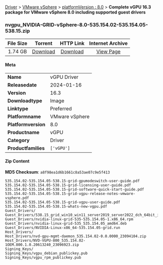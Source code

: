 
[Driver](/README.md)  >  [VMware vSphere](/index/Driver/VMware_vSphere.md)  >  [platformVersion : 8.0](/index/Driver/VMware_vSphere/8.0.md)  >  **Complete vGPU 16.3 package for VMware vSphere 8.0 including supported guest drivers**


### nvgpu_NVIDIA-GRID-vSphere-8.0-535.154.02-535.154.05-538.15.zip

| **File Size** | **Torrent**  | **HTTP Link** | **Internet Archive** |
|:-------------:|:------------:|:-------------:|:--------------------:|
| 1.74 GB |  [Download](https://archive.org/download/nvgpu_NVIDIA-GRID-vSphere-8.0-535.154.02-535.154.05-538.15.zip/nvgpu_NVIDIA-GRID-vSphere-8.0-535.154.02-535.154.05-538.15.zip_archive.torrent)       | [Download](https://archive.org/compress/nvgpu_NVIDIA-GRID-vSphere-8.0-535.154.02-535.154.05-538.15.zip) | [View Page](https://archive.org/details/nvgpu_NVIDIA-GRID-vSphere-8.0-535.154.02-535.154.05-538.15.zip)       |

#### Meta

<table>
<tr><td><strong>Name</strong></td><td>vGPU Driver</td></tr>
<tr><td><strong>Releasedate</strong></td><td>2024-01-16</td></tr>
<tr><td><strong>Version</strong></td><td>16.3</td></tr>
<tr><td><strong>Downloadtype</strong></td><td>Image</td></tr>
<tr><td><strong>Linktype</strong></td><td>Preferred</td></tr>
<tr><td><strong>Platformname</strong></td><td>VMware vSphere</td></tr>
<tr><td><strong>Platformversion</strong></td><td>8.0</td></tr>
<tr><td><strong>Productname</strong></td><td>vGPU</td></tr>
<tr><td><strong>Category</strong></td><td>Driver</td></tr>
<tr><td><strong>Productfamilies</strong></td><td><code>['vGPU']</code></td></tr>
</table>

#### Zip Content

**MD5 Checksum**: `a8f98ea1d6b1661c8a53ae07c9e5f413`

```text
535.154.02-535.154.05-538.15-grid-gpumodeswitch-user-guide.pdf
535.154.02-535.154.05-538.15-grid-licensing-user-guide.pdf
535.154.02-535.154.05-538.15-grid-software-quick-start-guide.pdf
535.154.02-535.154.05-538.15-grid-vgpu-release-notes-vmware-vsphere.pdf
535.154.02-535.154.05-538.15-grid-vgpu-user-guide.pdf
535.154.02-535.154.05-538.15-whats-new-vgpu.pdf
Guest_Drivers/
Guest_Drivers/538.15_grid_win10_win11_server2019_server2022_dch_64bit_international.exe
Guest_Drivers/nvidia-linux-grid-535-535.154.05-1.x86_64.rpm
Guest_Drivers/nvidia-linux-grid-535_535.154.05_amd64.deb
Guest_Drivers/NVIDIA-Linux-x86_64-535.154.05-grid.run
Host_Drivers/
Host_Drivers/nvd-gpu-mgmt-daemon_535.154.02-0.0.0000_23094104.zip
Host_Drivers/NVD-VGPU-800_535.154.02-1OEM.800.1.0.20613240_23096923.zip
Signing_Keys/
Signing_Keys/vgpu_debian_publickey.pub
Signing_Keys/vgpu_rpm_publickey.pub
```